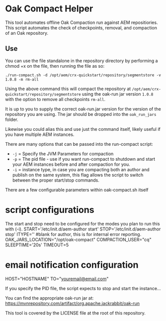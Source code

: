 # Oak Compact Helper
This tool automates offline Oak Compaction run against AEM repositiories. This script automates the check of checkpoints, removal, and compaction of an Oak repository.
## Use
You can use the file standalone in the repository directory by performing a chmod +x on the file, then running the file as so:

`./run-compact.sh -d /opt/aem/crx-quickstart/repository/segmentstore -v 1.0.8 -m rm-all`

Using the above command this will compact the repository at `/opt/aem/crx-quickstart/repository/segmentstore` using the oak-run jar version `1.0.8` with the option to remove all checkpoints `rm-all`.

It is up to you to supply the correct oak-run.jar version for the version of the repository you are using. The jar should be dropped into the `oak_run_jars` folder.

Likewise you could alias this and use just the command itself, likely useful if you have multiple AEM instances.

There are many options that can be passed into the run-compact script:
* ```-j``` = Specify the JVM Parameters for compaction
* ```-p``` = The pid file - use if you want run-compact to shutdown and start your AEM instances before and after compaction for you.
* ```-i``` = instance type, in case you are compacting both an author and publish on the same system, this flag allows the script to switch between the proper start/stop commands.

There are a few configurable parameters within oak-compact.sh itself

# script configurations
The start and stop need to be configured for the modes you plan to run this with (-i).
START='/etc/init.d/aem-author start'
STOP='/etc/init.d/aem-author stop'
ITYPE='' #blank for author, this is for internal error reporting.
OAK_JARS_LOCATION="/opt/oak-compact"
COMPACTION_USER="cq"
SLEEPTIME='20s'
TIMEOUT=5
# email notification configuration
HOST="HOSTNAME"
TO="youremail@email.com"


If you specify the PID file, the script expects to stop and start the instance...

You can find the appropriate oak-run jar at: https://mvnrepository.com/artifact/org.apache.jackrabbit/oak-run


This tool is covered by the LICENSE file at the root of this repository.
